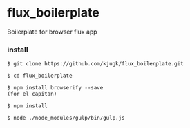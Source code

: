 # flux_boilerplate
Boilerplate for browser flux app

### install

```
$ git clone https://github.com/kjugk/flux_boilerplate.git

$ cd flux_boilerplate

$ npm install browserify --save
(for el capitan)

$ npm install

$ node ./node_modules/gulp/bin/gulp.js
```



